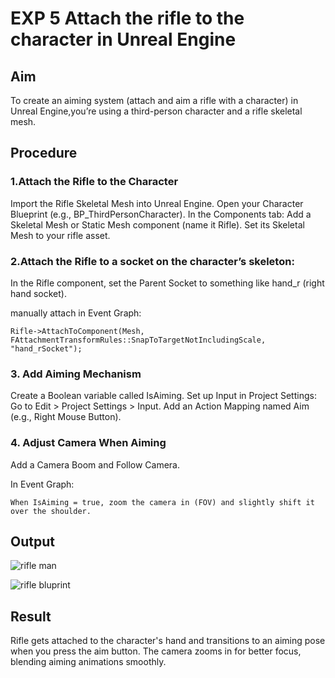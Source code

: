 # EXP 5 Attach the rifle to the character in Unreal Engine

##  Aim
To create an aiming system (attach and aim a rifle with a character) in Unreal Engine,you’re using a third-person character and a rifle skeletal mesh.


## Procedure

### 1.Attach the Rifle to the Character

Import the Rifle Skeletal Mesh into Unreal Engine.
Open your Character Blueprint (e.g., BP_ThirdPersonCharacter).
In the Components tab:
Add a Skeletal Mesh or Static Mesh component (name it Rifle).
Set its Skeletal Mesh to your rifle asset.

### 2.Attach the Rifle to a socket on the character’s skeleton:

In the Rifle component, set the Parent Socket to something like hand_r (right hand socket).

manually attach in Event Graph:
```
Rifle->AttachToComponent(Mesh, FAttachmentTransformRules::SnapToTargetNotIncludingScale, "hand_rSocket");
```

### 3. Add Aiming Mechanism

Create a Boolean variable called IsAiming.
Set up Input in Project Settings:
Go to Edit > Project Settings > Input.
Add an Action Mapping named Aim (e.g., Right Mouse Button).

### 4. Adjust Camera When Aiming

Add a Camera Boom and Follow Camera.

In Event Graph:
```
When IsAiming = true, zoom the camera in (FOV) and slightly shift it over the shoulder.
```

## Output
![rifle man](https://github.com/user-attachments/assets/3b5ae058-072c-4bc4-96ba-5374565482f6)


![rifle bluprint](https://github.com/user-attachments/assets/8bb07417-9197-4bb5-9f05-c200cbc77c67)

##  Result

Rifle gets attached to the character's hand and transitions to an aiming pose when you press the aim button. The camera zooms in for better focus, blending aiming animations smoothly.
